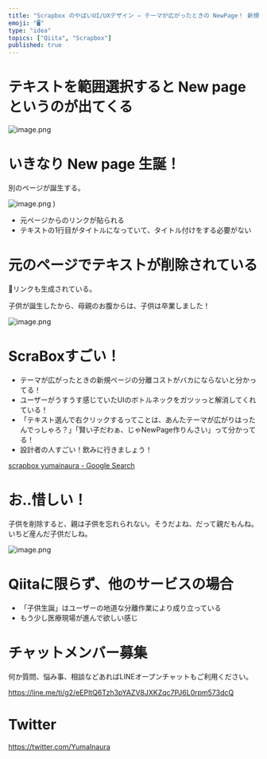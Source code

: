 ```yaml
---
title: "Scrapbox のやばいUI/UXデザイン – テーマが広がったときの NewPage！ 新規ページ作成&相互リンクが超簡単"
emoji: "🖥"
type: "idea"
topics: ["Qiita", "Scrapbox"]
published: true
---
```


# テキストを範囲選択すると New page というのが出てくる

![image.png](https://qiita-image-store.s3.amazonaws.com/0/89618/1ed1c208-1381-2b35-1d82-ec124860a3b3.png)

# いきなり New page 生誕！

別のページが誕生する。

![image.png](https://qiita-image-store.s3.amazonaws.com/0/89618/d09d3729-e381-94c7-9a19-ef6d4ae63d2e.png)
)

- 元ページからのリンクが貼られる
- テキストの1行目がタイトルになっていて、タイトル付けをする必要がない

# 元のページでテキストが削除されている

リンクも生成されている。

子供が誕生したから、母親のお腹からは、子供は卒業しました！

![image.png](https://qiita-image-store.s3.amazonaws.com/0/89618/54fbf125-7f3d-cb8c-a7d4-54942404e54b.png)

# ScraBoxすごい！

- テーマが広がったときの新規ページの分離コストがバカにならないと分かってる！
- ユーザーがうすうす感じていたUIのボトルネックをガツッっと解消してくれている！
- 「テキスト選んで右クリックするってことは、あんたテーマが広がりはったんでっしゃろ？」「賢い子だわぁ、じゃNewPage作りんさい」って分かってる！
- 設計者の人すごい！飲みに行きましょう！

[scrapbox yumainaura - Google Search](https://www.google.co.jp/search?q=scrapbox+yumainaura&oq=scrapbox+yumainaura&aqs=chrome..69i57j69i60l3j69i64.4710j0j7&sourceid=chrome&ie=UTF-8)

# お‥惜しい！

子供を削除すると、親は子供を忘れられない。そうだよね、だって親だもんね。いちど産んだ子供だしね。

![image.png](https://qiita-image-store.s3.amazonaws.com/0/89618/5c4bcb03-0218-7567-b5b2-7603f0d415e9.png)

# Qiitaに限らず、他のサービスの場合

- 「子供生誕」はユーザーの地道な分離作業により成り立っている
- もう少し医療現場が進んで欲しい感じ









<!-- Update From Qiita API -->

# チャットメンバー募集


何か質問、悩み事、相談などあればLINEオープンチャットもご利用ください。

https://line.me/ti/g2/eEPltQ6Tzh3pYAZV8JXKZqc7PJ6L0rpm573dcQ





# Twitter


https://twitter.com/YumaInaura


<!-- Update From Qiita API -->


